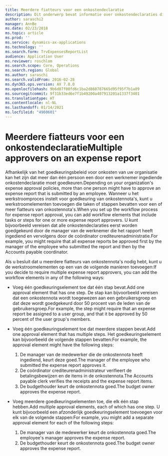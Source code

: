 ```yaml
---
title: Meerdere fiatteurs voor een onkostendeclaratie
description: Dit onderwerp bevat informatie over onkostendeclaraties die door meerdere personen moeten worden goedgekeurd.
author: saraschi2
manager: AnnBe
ms.date: 02/23/2018
ms.topic: article
ms.prod: ''
ms.service: dynamics-ax-applications
ms.technology: ''
ms.search.form: TrvExpensesReportList
audience: Application User
ms.reviewer: roschlom
ms.search.scope: Core, Operations
ms.search.region: Global
ms.author: saraschi
ms.search.validFrom: 2016-02-28
ms.dyn365.ops.version: AX 7.0.0
ms.openlocfilehash: 9b6d07f00fd6c1ba2d860787665d95f95f7b1a89
ms.sourcegitcommit: 9f31b33ed6e7f1b49200a407913201a1337f3401
ms.translationtype: HT
ms.contentlocale: nl-NL
ms.lasthandoff: 01/14/2021
ms.locfileid: "4960601"
---
```

# <a name="multiple-approvers-on-an-expense-report"></a><span data-ttu-id="7dca2-103">Meerdere fiatteurs voor een onkostendeclaratie</span><span class="sxs-lookup"><span data-stu-id="7dca2-103">Multiple approvers on an expense report</span></span>

<span data-ttu-id="7dca2-104">Afhankelijk van het goedkeuringsbeleid voor onkosten van uw organisatie kan het zijn dat meer dan één persoon een door een werknemer ingediende onkostendeclaratie moet goedkeuren.</span><span class="sxs-lookup"><span data-stu-id="7dca2-104">Depending on your organization's expense approval policies, more than one person might have to approve an expense report that is submitted by an employee.</span></span> <span data-ttu-id="7dca2-105">Wanneer u het werkstroomproces instelt voor goedkeuring van onkostennota's, kunt u werkstroomelementen toevoegen die taken of stappen bevatten voor een of meer fiatteurs van onkostennota's.</span><span class="sxs-lookup"><span data-stu-id="7dca2-105">When you set up the workflow process for expense report approval, you can add workflow elements that include tasks or steps for one or more expense report approvers.</span></span> <span data-ttu-id="7dca2-106">U kunt bijvoorbeeld vereisen dat alle onkostendeclaraties eerst worden goedgekeurd door de manager van de werknemer die het rapport heeft ingediend en vervolgens door de coördinator crediteurenadministratie.</span><span class="sxs-lookup"><span data-stu-id="7dca2-106">For example, you might require that all expense reports be approved first by the manager of the employee who submitted the report and then by the Accounts payable coordinator.</span></span>

<span data-ttu-id="7dca2-107">Als u besluit dat u meerdere fiatteurs van onkostennota's nodig hebt, kunt u de werkstroomelementen op een van de volgende manieren toevoegen:</span><span class="sxs-lookup"><span data-stu-id="7dca2-107">If you decide to require multiple expense report approvers, you can add the workflow elements in any of the following ways:</span></span>

- <span data-ttu-id="7dca2-108">Voeg één goedkeuringselement toe dat één stap bevat.</span><span class="sxs-lookup"><span data-stu-id="7dca2-108">Add one approval element that has one step.</span></span> <span data-ttu-id="7dca2-109">De stap kan bijvoorbeeld vereisen dat een onkostennota wordt toegewezen aan een gebruikersgroep en dat deze wordt goedgekeurd door 50 procent van de leden van de gebruikersgroep.</span><span class="sxs-lookup"><span data-stu-id="7dca2-109">For example, the step might require that an expense report be assigned to a user group, and that it be approved by 50 percent of the user group's members.</span></span>
- <span data-ttu-id="7dca2-110">Voeg één goedkeuringselement toe dat meerdere stappen bevat.</span><span class="sxs-lookup"><span data-stu-id="7dca2-110">Add one approval element that has multiple steps.</span></span> <span data-ttu-id="7dca2-111">Het goedkeuringselement kan bijvoorbeeld de volgende stappen bevatten:</span><span class="sxs-lookup"><span data-stu-id="7dca2-111">For example, the approval element might have the following steps:</span></span>

    1. <span data-ttu-id="7dca2-112">De manager van de medewerker die de onkostennota heeft ingediend, keurt deze goed.</span><span class="sxs-lookup"><span data-stu-id="7dca2-112">The manager of the employee who submitted the expense report approves it.</span></span>
    2. <span data-ttu-id="7dca2-113">De coördinator crediteurenadministrateur verifieert de betalingsbewijzen en de items in de onkostennota.</span><span class="sxs-lookup"><span data-stu-id="7dca2-113">The Accounts payable clerk verifies the receipts and the expense report items.</span></span>
    3. <span data-ttu-id="7dca2-114">De budgethouder keurt de onkostennota goed.</span><span class="sxs-lookup"><span data-stu-id="7dca2-114">The budget owner approves the expense report.</span></span>

- <span data-ttu-id="7dca2-115">Voeg meerdere goedkeuringselementen toe, die elk één stap hebben.</span><span class="sxs-lookup"><span data-stu-id="7dca2-115">Add multiple approval elements, each of which has one step.</span></span> <span data-ttu-id="7dca2-116">U kunt bijvoorbeeld een afzonderlijk goedkeuringselement toevoegen voor elk van de volgende stappen:</span><span class="sxs-lookup"><span data-stu-id="7dca2-116">For example, you might add a separate approval element for each of the following steps:</span></span>

    1. <span data-ttu-id="7dca2-117">De manager van de medewerker keurt de onkostennota goed.</span><span class="sxs-lookup"><span data-stu-id="7dca2-117">The employee's manager approves the expense report.</span></span>
    2. <span data-ttu-id="7dca2-118">De budgethouder keurt de onkostennota goed.</span><span class="sxs-lookup"><span data-stu-id="7dca2-118">The budget owner approves the expense report.</span></span>
